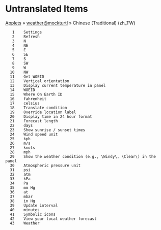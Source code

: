 # Untranslated Items
[Applets](../../../README.md) &#187; [weather@mockturtl](../README.md) &#187; Chinese (Traditional) (zh_TW)

       1	Settings
       2	Refresh
       3	N
       4	NE
       5	E
       6	SE
       7	S
       8	SW
       9	W
      10	NW
      11	Get WOEID
      12	Vertical orientation
      13	Display current temperature in panel
      14	WOEID
      15	Where On Earth ID
      16	fahrenheit
      17	celsius
      18	Translate condition
      19	Override location label
      20	Display time in 24 hour format
      21	Forecast length
      22	days
      23	Show sunrise / sunset times
      24	Wind speed unit
      25	kph
      26	m/s
      27	knots
      28	mph
      29	Show the weather condition (e.g., \Windy\, \Clear\) in the panel
      30	Atmospheric pressure unit
      31	psi
      32	atm
      33	kPa
      34	Pa
      35	mm Hg
      36	at
      37	mbar
      38	in Hg
      39	Update interval
      40	minutes
      41	Symbolic icons
      42	View your local weather forecast
      43	Weather
